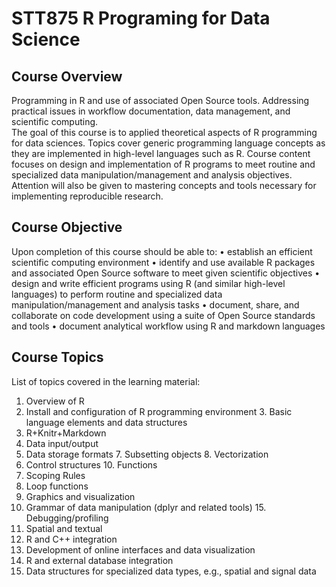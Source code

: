 # STT875 R Programing for Data Science


## Course Overview
Programming in R and use of associated Open Source tools. Addressing practical issues in workflow documentation, data management, and scientific computing.         
The goal of this course is to applied theoretical aspects of R programming for data sciences. Topics cover generic programming language concepts as they are implemented in high-level languages such as R. Course content focuses on design and implementation of R programs to meet routine and specialized data manipulation/management and analysis objectives. Attention will also be given to mastering concepts and tools necessary for implementing reproducible research.

## Course Objective
Upon completion of this course should be able to:
• establish an efficient scientific computing environment
• identify and use available R packages and associated Open Source software to meet given
scientific objectives
• design and write efficient programs using R (and similar high-level languages) to perform
routine and specialized data manipulation/management and analysis tasks
• document, share, and collaborate on code development using a suite of Open Source standards
and tools
• document analytical workflow using R and markdown languages

## Course Topics
List of topics covered in the learning material: 
1. Overview of R
2. Install and configuration of R programming environment 3. Basic language elements and data structures
4. R+Knitr+Markdown
5. Data input/output
6. Data storage formats 7. Subsetting objects 8. Vectorization
9. Control structures 10. Functions
11. Scoping Rules
12. Loop functions
13. Graphics and visualization
14. Grammar of data manipulation (dplyr and related tools) 15. Debugging/profiling
16. Spatial and textual
17. R and C++ integration
18. Development of online interfaces and data visualization
19. R and external database integration
20. Data structures for specialized data types, e.g., spatial and signal data
